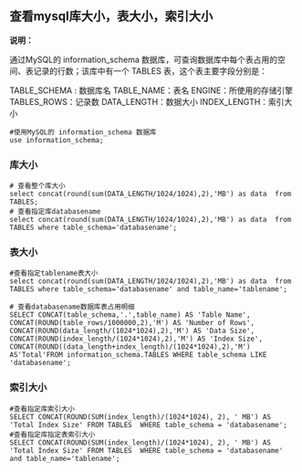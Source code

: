 ## 查看mysql库大小，表大小，索引大小

**说明：**

通过MySQL的 information_schema 数据库，可查询数据库中每个表占用的空间、表记录的行数；该库中有一个 TABLES 表，这个表主要字段分别是：

TABLE_SCHEMA : 数据库名
TABLE_NAME：表名
ENGINE：所使用的存储引擎
TABLES_ROWS：记录数
DATA_LENGTH：数据大小
INDEX_LENGTH：索引大小

```mysql
#使用MySQL的 information_schema 数据库
use information_schema;
```

### 库大小

```mysql
# 查看整个库大小
select concat(round(sum(DATA_LENGTH/1024/1024),2),'MB') as data  from TABLES;
# 查看指定库databasename
select concat(round(sum(DATA_LENGTH/1024/1024),2),'MB') as data  from TABLES where table_schema='databasename';
```

### 表大小

```mysql
#查看指定tablename表大小
select concat(round(sum(DATA_LENGTH/1024/1024),2),'MB') as data  from TABLES where table_schema='databasename' and table_name='tablename';

# 查看databasename数据库表占用明细
SELECT CONCAT(table_schema,'.',table_name) AS 'Table Name', CONCAT(ROUND(table_rows/1000000,2),'M') AS 'Number of Rows', CONCAT(ROUND(data_length/(1024*1024),2),'M') AS 'Data Size', CONCAT(ROUND(index_length/(1024*1024),2),'M') AS 'Index Size', CONCAT(ROUND((data_length+index_length)/(1024*1024),2),'M') AS'Total'FROM information_schema.TABLES WHERE table_schema LIKE 'databasename';
```

### 索引大小

```mysql
#查看指定库索引大小
SELECT CONCAT(ROUND(SUM(index_length)/(1024*1024), 2), ' MB') AS 'Total Index Size' FROM TABLES  WHERE table_schema = 'databasename';
#查看指定库指定表索引大小
SELECT CONCAT(ROUND(SUM(index_length)/(1024*1024), 2), ' MB') AS 'Total Index Size' FROM TABLES  WHERE table_schema = 'databasename' and table_name='tablename';
```

